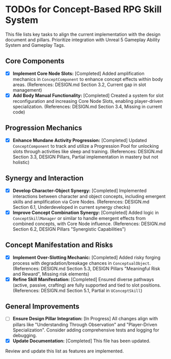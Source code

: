 # TODOs for Concept-Based RPG Skill System

This file lists key tasks to align the current implementation with the design document and pillars. Prioritize integration with Unreal 5 Gameplay Ability System and Gameplay Tags.

## Core Components
- [x] **Implement Core Node Slots:** [Completed] Added amplification mechanics in `ConceptComponent` to enhance concept effects within body areas. (References: DESIGN.md Section 3.2, Current gap in slot management)
- [x] **Add Body Manual Functionality:** [Completed] Created a system for slot reconfiguration and increasing Core Node Slots, enabling player-driven specialization. (References: DESIGN.md Section 3.4, Missing in current code)

## Progression Mechanics
- [x] **Enhance Mundane Activity Progression:** [Completed] Updated `ConceptComponent` to track and utilize a Progression Pool for unlocking slots through activities like sleep and training. (References: DESIGN.md Section 3.3, DESIGN Pillars, Partial implementation in mastery but not holistic)

## Synergy and Interaction
- [x] **Develop Character-Object Synergy:** [Completed] Implemented interactions between character and object concepts, including emergent skills and amplification via Core Nodes. (References: DESIGN.md Section 6.1, Underdeveloped in current synergy checks)
- [x] **Improve Concept Combination Synergy:** [Completed] Added logic in `ConceptSkillManager` or similar to handle emergent effects from combined concepts, with Core Node influence. (References: DESIGN.md Section 6.2, DESIGN Pillars "Synergistic Capabilities")

## Concept Manifestation and Risks
- [x] **Implement Over-Slotting Mechanic:** [Completed] Added risky forging process with degradation/breakage chances in `ConceptualObject`. (References: DESIGN.md Section 5.3, DESIGN Pillars "Meaningful Risk and Reward", Missing risk elements)
- [x] **Refine Skill Manifestation:** [Completed] Ensured diverse pathways (active, passive, crafting) are fully supported and tied to slot positions. (References: DESIGN.md Section 5.1, Partial in `UConceptSkill`)

## General Improvements
- [ ] **Ensure Design Pillar Integration:** [In Progress] All changes align with pillars like "Understanding Through Observation" and "Player-Driven Specialization". Consider adding comprehensive tests and logging for debugging.
- [x] **Update Documentation:** [Completed] This file has been updated.

Review and update this list as features are implemented.
